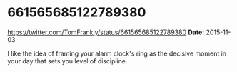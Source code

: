 # 661565685122789380
https://twitter.com/TomFrankly/status/661565685122789380
**Date:** 2015-11-03

I like the idea of framing your alarm clock's ring as the decisive moment in your day that sets you level of discipline.
